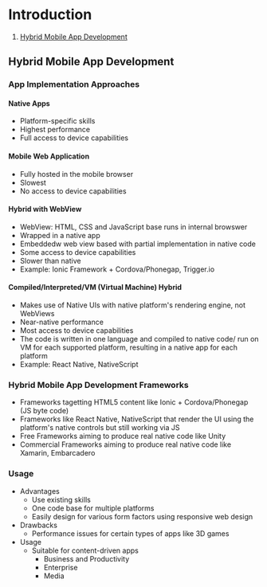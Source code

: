 # Introduction
1. [Hybrid Mobile App Development](#hybrid-mobile-app-development)

## Hybrid Mobile App Development
### App Implementation Approaches
#### Native Apps
- Platform-specific skills
- Highest performance
- Full access to device capabilities

#### Mobile Web Application
- Fully hosted in the mobile browser
- Slowest
- No access to device capabilities

#### Hybrid with WebView
- WebView: HTML, CSS and JavaScript base runs in internal browswer
- Wrapped in a native app
- Embeddedw web view based with partial implementation in native code
- Some access to device capabilities
- Slower than native
- Example: Ionic Framework + Cordova/Phonegap, Trigger.io

#### Compiled/Interpreted/VM (Virtual Machine) Hybrid
- Makes use of Native UIs with native platform's rendering engine, not WebViews
- Near-native performance
- Most access to device capabilities
- The code is written in one language and compiled to native code/ run on VM for each supported platform, resulting in a native app for each platform
- Example: React Native, NativeScript

### Hybrid Mobile App Development Frameworks
- Frameworks tagetting HTML5 content like Ionic + Cordova/Phonegap (JS byte code)
- Frameworks like React Native, NativeScript that render the UI using the platform's native controls but still working via JS
- Free Frameworks aiming to produce real native code like Unity
- Commercial Frameworks aiming to produce real native code like Xamarin, Embarcadero

### Usage
- Advantages
  - Use existing skills
  - One code base for multiple platforms
  - Easily design for various form factors using responsive web design
- Drawbacks
  - Performance issues for certain types of apps like 3D games
- Usage
  - Suitable for content-driven apps
    - Business and Productivity
    - Enterprise
    - Media
  
